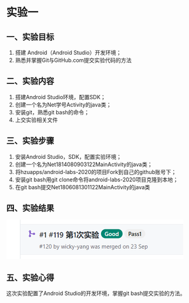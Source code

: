 # 实验一

## 一、实验目标

1. 搭建 Android（Android Studio）开发环境；
2. 熟悉并掌握Git与GitHub.com提交实验代码的方法

## 二、实验内容

1. 搭建Android Studio环境，配置SDK；
2. 创建一个名为Net学号Activity的java类；
3. 安装git，熟悉git bash的命令；
4. 上交实验相关文件

## 三、实验步骤

1. 安装Android Studio，SDK，配置实验环境；
2. 创建一个名为Net1814080903122MainActivity的java类；
3. 将hzuapps/android-labs-2020的项目Fork到自己的github账号下；
4. 安装git bash用git clone命令将android-labs-2020项目克隆到本地；
5. 在git bash提交Net1806081301122MainActivity的java类

## 四、实验结果

![image-20201116082119375](lab1.png)


## 五、实验心得

这次实验配置了Android Studio的开发环境，掌握git bash提交实验的方法。